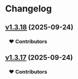 # Changelog


## [v1.3.18](https://github.com/faiz-Liu/soybean-admin/compare/v1.3.17...v1.3.18) (2025-09-24)

### &nbsp;&nbsp;&nbsp;❤️ Contributors

## [v1.3.17](https://github.com/faiz-Liu/soybean-admin/compare/v1.3.16...v1.3.17) (2025-09-24)

### &nbsp;&nbsp;&nbsp;❤️ Contributors


